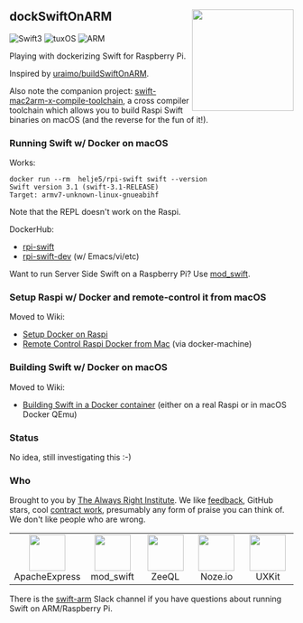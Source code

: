 <h2>dockSwiftOnARM
  <img src="http://zeezide.com/img/rpi-swift.svg?2"
       align="right" width="180" height="180" />
</h2>

![Swift3](https://img.shields.io/badge/swift-3-blue.svg)
![tuxOS](https://img.shields.io/badge/os-tuxOS-green.svg?style=flat)
![ARM](https://img.shields.io/badge/cpu-ARM-red.svg?style=flat)

Playing with dockerizing Swift for Raspberry Pi.

Inspired by
[uraimo/buildSwiftOnARM](https://github.com/uraimo/buildSwiftOnARM).

Also note the companion project:
[swift-mac2arm-x-compile-toolchain](https://github.com/AlwaysRightInstitute/swift-mac2arm-x-compile-toolchain),
a cross compiler toolchain which allows you to build Raspi Swift binaries
on macOS (and the reverse for the fun of it!).

### Running Swift w/ Docker on macOS

Works:

```shell
docker run --rm  helje5/rpi-swift swift --version
Swift version 3.1 (swift-3.1-RELEASE)
Target: armv7-unknown-linux-gnueabihf
```

Note that the REPL doesn't work on the Raspi.

DockerHub:
- [rpi-swift](https://hub.docker.com/r/helje5/rpi-swift/)
- [rpi-swift-dev](https://hub.docker.com/r/helje5/rpi-swift-dev/) 
  (w/ Emacs/vi/etc)
  
Want to run Server Side Swift on a Raspberry Pi? Use
[mod_swift](http://mod-swift.org/raspberrypi/).

### Setup Raspi w/ Docker and remote-control it from macOS

Moved to Wiki:
- [Setup Docker on Raspi](https://github.com/helje5/dockSwiftOnARM/wiki/Setup-Docker-on-Raspi)
- [Remote Control Raspi Docker from Mac](https://github.com/helje5/dockSwiftOnARM/wiki/Remote-Control-Raspi-Docker) (via docker-machine)

### Building Swift w/ Docker on macOS

Moved to Wiki:
- [Building Swift in a Docker container](https://github.com/helje5/dockSwiftOnARM/wiki/Building-Swift-with--Docker) (either on a real Raspi or in macOS Docker QEmu)

### Status

No idea, still investigating this :-)

### Who

Brought to you by
[The Always Right Institute](http://www.alwaysrightinstitute.com).
We like 
[feedback](https://twitter.com/ar_institute), 
GitHub stars, 
cool [contract work](http://zeezide.com/en/services/services.html),
presumably any form of praise you can think of.
We don't like people who are wrong.

<table width="100%" border="0">
  <tr>
    <td align="center" width="20%">
      <a href="http://apacheexpress.io"
        ><img src="http://zeezide.com/img/ApexIcon128.png" width="64" height="64" /></a>
    	<br />
    	ApacheExpress
    </td>
    <td align="center" width="20%">
      <a href="http://mod-swift.org"
        ><img src="http://zeezide.com/img/mod_swift-128x128.png" width="64" height="64" /></a>
    	<br />
    	mod_swift
    </td>
    <td align="center" width="20%">
      <a href="http://zeeql.io"
        ><img src="http://zeezide.com/img/ZeeQLIconQL128.png" width="64" height="64" /></a>
      <br />
      ZeeQL
    </td>
    <td align="center" width="20%">
      <a href="http://noze.io"
        ><img src="https://pbs.twimg.com/profile_images/725354235056017409/poiNAOlB_400x400.jpg" width="64" height="64" /></a>
      <br />
      Noze.io
    </td>
    <td align="center" width="20%">
      <a href="https://github.com/ZeeZide/UXKit"
        ><img src="http://zeezide.com/img/UXKitIcon1024.png" width="64" height="64" /></a>
      <br />
      UXKit
    </td>
  </tr>
</table>

There is the [swift-arm](https://slackpass.io/swift-arm) Slack channel
if you have questions about running Swift on ARM/Raspberry Pi.
